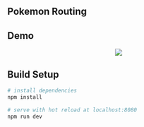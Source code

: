 ## Pokemon Routing

## Demo

<div align="center">
  <img src="https://i.imgur.com/fLUGpFK.png"/>
</div>

## Build Setup

``` bash
# install dependencies
npm install

# serve with hot reload at localhost:8080
npm run dev
```
